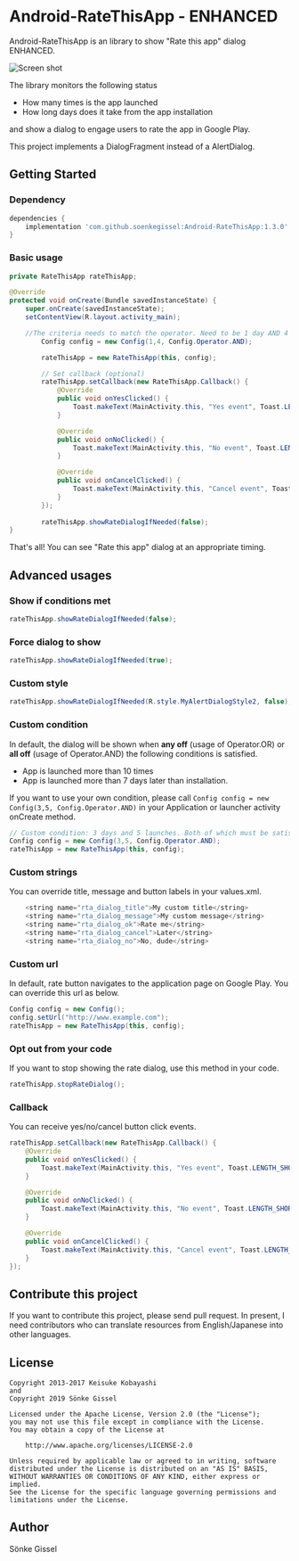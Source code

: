 Android-RateThisApp - ENHANCED
===================

Android-RateThisApp is an library to show "Rate this app" dialog ENHANCED.

![Screen shot](https://raw.github.com/kobakei/Android-RateThisApp/master/screenshot_resized.png)

The library monitors the following status

* How many times is the app launched
* How long days does it take from the app installation

and show a dialog to engage users to rate the app in Google Play.

This project implements a DialogFragment instead of a AlertDialog.

## Getting Started

### Dependency

```groovy
dependencies {
    implementation 'com.github.soenkegissel:Android-RateThisApp:1.3.0'
}
```

### Basic usage

```java
private RateThisApp rateThisApp;

@Override
protected void onCreate(Bundle savedInstanceState) {
    super.onCreate(savedInstanceState);
    setContentView(R.layout.activity_main);

    //The criteria needs to match the operator. Need to be 1 day AND 4 launches.
        Config config = new Config(1,4, Config.Operator.AND);

        rateThisApp = new RateThisApp(this, config);

        // Set callback (optional)
        rateThisApp.setCallback(new RateThisApp.Callback() {
            @Override
            public void onYesClicked() {
                Toast.makeText(MainActivity.this, "Yes event", Toast.LENGTH_SHORT).show();
            }

            @Override
            public void onNoClicked() {
                Toast.makeText(MainActivity.this, "No event", Toast.LENGTH_SHORT).show();
            }

            @Override
            public void onCancelClicked() {
                Toast.makeText(MainActivity.this, "Cancel event", Toast.LENGTH_SHORT).show();
            }
        });
        
        rateThisApp.showRateDialogIfNeeded(false);
}
```

That's all! You can see "Rate this app" dialog at an appropriate timing.

## Advanced usages

### Show if conditions met
```java
rateThisApp.showRateDialogIfNeeded(false);
```
### Force dialog to show
```java
rateThisApp.showRateDialogIfNeeded(true);
```
### Custom style
```java
rateThisApp.showRateDialogIfNeeded(R.style.MyAlertDialogStyle2, false);
```
### Custom condition

In default, the dialog will be shown when **any off** (usage of Operator.OR) or **all off** (usage of Operator.AND) the following conditions is satisfied.

* App is launched more than 10 times
* App is launched more than 7 days later than installation.

If you want to use your own condition, please call `Config config = new Config(3,5, Config.Operator.AND)` in your Application or launcher activity onCreate method.

```java
// Custom condition: 3 days and 5 launches. Both of which must be satisfied.
Config config = new Config(3,5, Config.Operator.AND);
rateThisApp = new RateThisApp(this, config);
```

### Custom strings

You can override title, message and button labels in your values.xml.

```java
    <string name="rta_dialog_title">My custom title</string>
    <string name="rta_dialog_message">My custom message</string>
    <string name="rta_dialog_ok">Rate me</string>
    <string name="rta_dialog_cancel">Later</string>
    <string name="rta_dialog_no">No, dude</string>
```

### Custom url

In default, rate button navigates to the application page on Google Play. You can override this url as below.

```java
Config config = new Config();
config.setUrl("http://www.example.com");
rateThisApp = new RateThisApp(this, config);
```

### Opt out from your code

If you want to stop showing the rate dialog, use this method in your code.

```java
rateThisApp.stopRateDialog();
```

### Callback

You can receive yes/no/cancel button click events.

```java
rateThisApp.setCallback(new RateThisApp.Callback() {
    @Override
    public void onYesClicked() {
        Toast.makeText(MainActivity.this, "Yes event", Toast.LENGTH_SHORT).show();
    }

    @Override
    public void onNoClicked() {
        Toast.makeText(MainActivity.this, "No event", Toast.LENGTH_SHORT).show();
    }

    @Override
    public void onCancelClicked() {
        Toast.makeText(MainActivity.this, "Cancel event", Toast.LENGTH_SHORT).show();
    }
});
```

## Contribute this project

If you want to contribute this project, please send pull request.
In present, I need contributors who can translate resources from English/Japanese into other languages.

## License

```
Copyright 2013-2017 Keisuke Kobayashi
and
Copyright 2019 Sönke Gissel

Licensed under the Apache License, Version 2.0 (the "License");
you may not use this file except in compliance with the License.
You may obtain a copy of the License at

    http://www.apache.org/licenses/LICENSE-2.0

Unless required by applicable law or agreed to in writing, software
distributed under the License is distributed on an "AS IS" BASIS,
WITHOUT WARRANTIES OR CONDITIONS OF ANY KIND, either express or implied.
See the License for the specific language governing permissions and
limitations under the License.
```

## Author

Sönke Gissel
